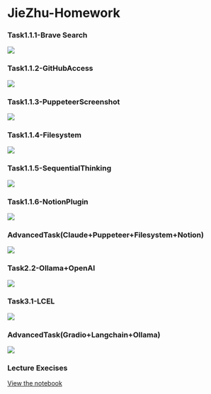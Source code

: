 # JieZhu-Homework
### Task1.1.1-Brave Search

![](class1/Task1.1.1-BraveSearch.PNG)

### Task1.1.2-GitHubAccess

![](class1/Task1.1.2-GitHubAccess.PNG)

### Task1.1.3-PuppeteerScreenshot

![](class1/Task1.1.3-PuppeteerScreenshot.PNG)

### Task1.1.4-Filesystem

![](class1/Task1.1.4-FilesystemCreation.PNG)

### Task1.1.5-SequentialThinking

![](class1/Task1.1.5-SequentialThinking.PNG)

### Task1.1.6-NotionPlugin

![](class1/Task1.1.6-NotionPlugin.PNG)

### AdvancedTask(Claude+Puppeteer+Filesystem+Notion)

![](class1/AdvancedTask(Claude+Puppeteer+Filesystem+Notion).PNG)

### Task2.2-Ollama+OpenAI

![](class1/Task2.2-Ollama+OpenAI.PNG)

### Task3.1-LCEL

![](class1/Task3.1-LCEL.PNG)

### AdvancedTask(Gradio+Langchain+Ollama)

![](class1/AdvancedTask(Gradio+Langchain+Ollama).PNG)

### Lecture Execises

[View the notebook](class1/class_1_lecture(execises).ipynb)

